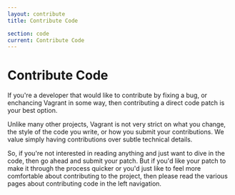 ```yaml
---
layout: contribute
title: Contribute Code

section: code
current: Contribute Code
---
```

# Contribute Code

If you're a developer that would like to contribute by fixing a
bug, or enchancing Vagrant in some way, then contributing a direct
code patch is your best option.

Unlike many other projects, Vagrant is not very strict on what
you change, the style of the code you write, or how you submit
your contributions. We value simply having contributions over
subtle technical details.

So, if you're not interested in reading anything and just
want to dive in the code, then go ahead and submit your patch.
But if you'd like your patch to make it through the process
quicker or you'd just like to feel more comfortable about
contributing to the project, then please read the various
pages about contributing code in the left navigation.
